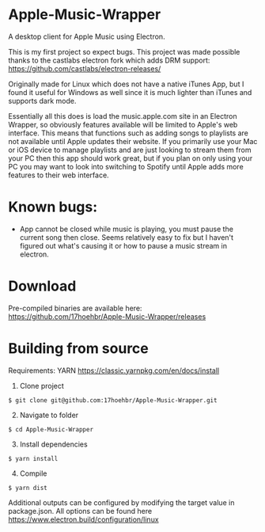 # Apple-Music-Wrapper
A desktop client for Apple Music using Electron.

This is my first project so expect bugs. This project was made possible thanks to the castlabs electron fork which adds DRM support: https://github.com/castlabs/electron-releases/

Originally made for Linux which does not have a native iTunes App, but I found it useful for Windows as well since it is much lighter than iTunes and supports dark mode.

Essentially all this does is load the music.apple.com site in an Electron Wrapper, so obviously features available will be limited to Apple's web interface. This means that functions such as adding songs to playlists are not available until Apple updates their website. If you primarily use your Mac or iOS device to manage playlists and are just looking to stream them from your PC then this app should work great, but if you plan on only using your PC you may want to look into switching to Spotify until Apple adds more features to their web interface.

# Known bugs:
- App cannot be closed while music is playing, you must pause the current song then close. Seems relatively easy to fix but I haven't figured out what's causing it or how to pause a music stream in electron.

# Download

Pre-compiled binaries are available here:
https://github.com/17hoehbr/Apple-Music-Wrapper/releases

# Building from source

Requirements: YARN https://classic.yarnpkg.com/en/docs/install

1. Clone project

```$ git clone git@github.com:17hoehbr/Apple-Music-Wrapper.git```

2. Navigate to folder 

```$ cd Apple-Music-Wrapper```

3. Install dependencies

```$ yarn install```

4. Compile

```$ yarn dist```

Additional outputs can be configured by modifying the target value in package.json. All options can be found here https://www.electron.build/configuration/linux


